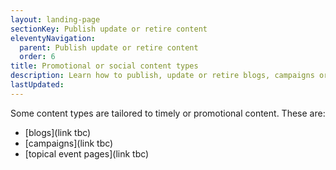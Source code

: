 ```yaml
---
layout: landing-page
sectionKey: Publish update or retire content
eleventyNavigation:
  parent: Publish update or retire content
  order: 6
title: Promotional or social content types
description: Learn how to publish, update or retire blogs, campaigns or topical events. 
lastUpdated:
---
```


Some content types are tailored to timely or promotional content. These are:

* [blogs](link tbc)
* [campaigns](link tbc)
* [topical event pages](link tbc)
